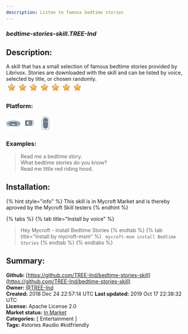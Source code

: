 ```yaml
---
description: Listen to famous bedtime stories
---
```


### _bedtime-stories-skill.TREE-Ind_  
## Description:  
A skill that has a small selection of famous bedtime stories  provided by Librivox.
Stories are downloaded with the skill and can be listed by voice, selected by title, or chosen randomly.  
![](../.gitbook/assets/star.png)![](../.gitbook/assets/star.png)![](../.gitbook/assets/star.png)![](../.gitbook/assets/star.png)![](../.gitbook/assets/star.png)![](../.gitbook/assets/star.png)![](../.gitbook/assets/star.png)  
  
### Platform:  
 ![Mark I](../.gitbook/assets/mark-1-icon.png)  ![Picroft](../.gitbook/assets/picroft-icon.png)  ![Mark II](../.gitbook/assets/mark-2-icon.png)   
### Examples:  
> Read me a bedtime story.  
> What bedtime stories do you know?  
> Read me little red riding hood.  
  
## Installation:  
{% hint style="info" %}
This skill is in Mycroft Market and is thereby aproved by the Mycroft Skill testers
{% endhint %}
    
{% tabs %}
{% tab title="Install by voice" %}
> Hey Mycroft - install Bedtime Stories
{% endtab %}
  {% tab title="Install by mycroft-msm" %}
``` mycroft-msm install Bedtime Stories```
{% endtab %}
  {% endtabs %}
    
## Summary:  
**Github:** [https://github.com/TREE-Ind/bedtime-stories-skill](https://github.com/TREE-Ind/bedtime-stories-skill)  
**Owner:** [@TREE-Ind](https://github.com/TREE-Ind)  
**Created:** 2018 Dec 24 22:57:14 UTC  **Last updated:** 2019 Oct 17 22:38:32 UTC  
**License:** Apache License 2.0  
**Market status:** [In Market](https://market.mycroft.ai/skill/bedtime-stories-skill)  
**Categories:** [ Entertainment ]   
**Tags:** \#stories \#audio \#kidfriendly   
